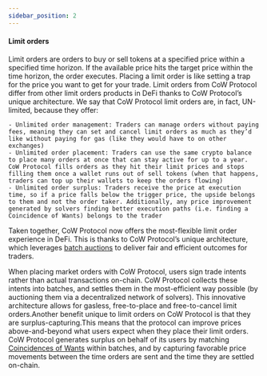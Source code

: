 ```yaml
---
sidebar_position: 2
---
```


#### Limit orders

Limit orders are orders to buy or sell tokens at a specified price within a specified time horizon. If the available price hits the target price within the time horizon, the order executes. Placing a limit order is like setting a trap for the price you want to get for your trade. Limit orders from CoW Protocol differ from other limit orders products in DeFi thanks to CoW Protocol’s unique architecture. We say that CoW Protocol limit orders are, in fact, UN-limited, because they offer:

    - Unlimited order management: Traders can manage orders without paying fees, meaning they can set and cancel limit orders as much as they’d like without paying for gas (like they would have to on other exchanges)
    - Unlimited order placement: Traders can use the same crypto balance to place many orders at once that can stay active for up to a year. CoW Protocol fills orders as they hit their limit prices and stops filling them once a wallet runs out of sell tokens (when that happens, traders can top up their wallets to keep the orders flowing)
    - Unlimited order surplus: Traders receive the price at execution time, so if a price falls below the trigger price, the upside belongs to them and not the order taker. Additionally, any price improvement generated by solvers finding better execution paths (i.e. finding a Coincidence of Wants) belongs to the trader

Taken together, CoW Protocol now offers the most-flexible limit order experience in DeFi. This is thanks to CoW Protocol’s unique architecture, which leverages [batch auctions](https://docs.cow.fi/overview/batch-auctions) to deliver fair and efficient outcomes for traders.

When placing market orders with CoW Protocol, users sign trade intents rather than actual transactions on-chain. CoW Protocol collects these intents into batches, and settles them in the most-efficient way possible (by auctioning them via a decentralized network of solvers). This innovative architecture allows for gasless, free-to-place and free-to-cancel limit orders.Another benefit unique to limit orders on CoW Protocol is that they are surplus-capturing.This means that the protocol can improve prices above-and-beyond what users expect when they place their limit orders. CoW Protocol generates surplus on behalf of its users by matching [Coincidences of Wants](https://docs.cow.fi/overview/coincidence-of-wants) within batches, and by capturing favorable price movements between the time orders are sent and the time they are settled on-chain.